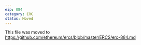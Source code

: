 ```yaml
---
eip: 884
category: ERC
status: Moved
---
```


This file was moved to https://github.com/ethereum/ercs/blob/master/ERCS/erc-884.md
